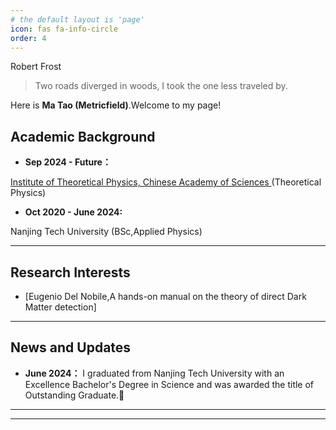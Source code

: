 ```yaml
---
# the default layout is 'page'
icon: fas fa-info-circle
order: 4
---
```

<div class="box-tip" markdown="1">
<div class="title"> Robert Frost </div>
<blockquote>
    Two roads diverged in woods, I took the one less traveled by.
</blockquote>
</div>

Here is **Ma Tao (Metricfield)**.Welcome to my page!



## Academic Background

- **Sep 2024 - Future：** 

 [ Institute of Theoretical Physics, Chinese Academy of Sciences ](https://itp.cas.cn/) (Theoretical Physics)
- **Oct 2020 - June 2024:** 

 Nanjing Tech University (BSc,Applied Physics)


---

## Research Interests


- [Eugenio Del Nobile,A hands-on manual on the theory
of direct Dark Matter detection]



---

## News and Updates


- **June 2024：** I graduated from Nanjing Tech University with an Excellence Bachelor's Degree in Science and was awarded the title of Outstanding Graduate.🎉

---

---


